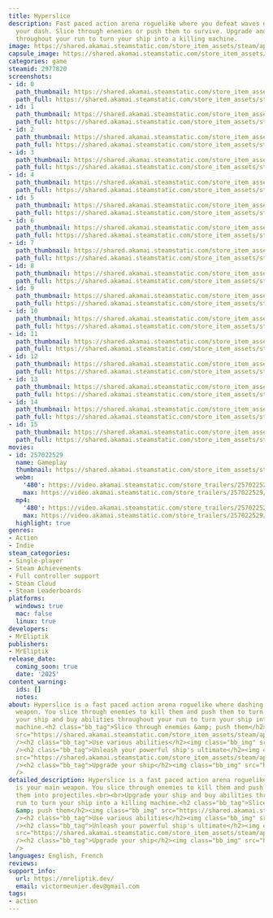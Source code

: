 ```yaml
---
title: Hyperslice
description: Fast paced action arena roguelike where you defeat waves of enemies using
  your dash. Slice through enemies or push them to survive. Upgrade and buy abilities
  throughout your run to turn your ship into a killing machine.
image: https://shared.akamai.steamstatic.com/store_item_assets/steam/apps/2977820/header.jpg?t=1731617051
capsule_image: https://shared.akamai.steamstatic.com/store_item_assets/steam/apps/2977820/f936dce0f505f01eef48a8a7c2318d7dcc07b40b/capsule_231x87.jpg?t=1731617051
categories: game
steamid: 2977820
screenshots:
- id: 0
  path_thumbnail: https://shared.akamai.steamstatic.com/store_item_assets/steam/apps/2977820/ss_097428700dad6b2838b60ffebbf1cab1677e50bf.600x338.jpg?t=1731617051
  path_full: https://shared.akamai.steamstatic.com/store_item_assets/steam/apps/2977820/ss_097428700dad6b2838b60ffebbf1cab1677e50bf.1920x1080.jpg?t=1731617051
- id: 1
  path_thumbnail: https://shared.akamai.steamstatic.com/store_item_assets/steam/apps/2977820/ss_419b7ae55ab1d1c419ca0a19b87ca183ef33b281.600x338.jpg?t=1731617051
  path_full: https://shared.akamai.steamstatic.com/store_item_assets/steam/apps/2977820/ss_419b7ae55ab1d1c419ca0a19b87ca183ef33b281.1920x1080.jpg?t=1731617051
- id: 2
  path_thumbnail: https://shared.akamai.steamstatic.com/store_item_assets/steam/apps/2977820/ss_e15f8ab4d391d72cb4869aa7c2e5407a0bc10cc3.600x338.jpg?t=1731617051
  path_full: https://shared.akamai.steamstatic.com/store_item_assets/steam/apps/2977820/ss_e15f8ab4d391d72cb4869aa7c2e5407a0bc10cc3.1920x1080.jpg?t=1731617051
- id: 3
  path_thumbnail: https://shared.akamai.steamstatic.com/store_item_assets/steam/apps/2977820/ss_71e8497fd3d36997bbf83b44d1b66d04844a0ba3.600x338.jpg?t=1731617051
  path_full: https://shared.akamai.steamstatic.com/store_item_assets/steam/apps/2977820/ss_71e8497fd3d36997bbf83b44d1b66d04844a0ba3.1920x1080.jpg?t=1731617051
- id: 4
  path_thumbnail: https://shared.akamai.steamstatic.com/store_item_assets/steam/apps/2977820/ss_b8e3d412f63f8741acc1daefe3592c2569a2e888.600x338.jpg?t=1731617051
  path_full: https://shared.akamai.steamstatic.com/store_item_assets/steam/apps/2977820/ss_b8e3d412f63f8741acc1daefe3592c2569a2e888.1920x1080.jpg?t=1731617051
- id: 5
  path_thumbnail: https://shared.akamai.steamstatic.com/store_item_assets/steam/apps/2977820/ss_f8ccacf921c1167998ff31418cc55ae89162f071.600x338.jpg?t=1731617051
  path_full: https://shared.akamai.steamstatic.com/store_item_assets/steam/apps/2977820/ss_f8ccacf921c1167998ff31418cc55ae89162f071.1920x1080.jpg?t=1731617051
- id: 6
  path_thumbnail: https://shared.akamai.steamstatic.com/store_item_assets/steam/apps/2977820/ss_762eee5453f6be7d627d3bb1b848d89d6d254473.600x338.jpg?t=1731617051
  path_full: https://shared.akamai.steamstatic.com/store_item_assets/steam/apps/2977820/ss_762eee5453f6be7d627d3bb1b848d89d6d254473.1920x1080.jpg?t=1731617051
- id: 7
  path_thumbnail: https://shared.akamai.steamstatic.com/store_item_assets/steam/apps/2977820/ss_53db2a5cfadc06b8e66e126995230e2966856eec.600x338.jpg?t=1731617051
  path_full: https://shared.akamai.steamstatic.com/store_item_assets/steam/apps/2977820/ss_53db2a5cfadc06b8e66e126995230e2966856eec.1920x1080.jpg?t=1731617051
- id: 8
  path_thumbnail: https://shared.akamai.steamstatic.com/store_item_assets/steam/apps/2977820/ss_bb49dcf7d8d5fcf018658de870566c5663c974a7.600x338.jpg?t=1731617051
  path_full: https://shared.akamai.steamstatic.com/store_item_assets/steam/apps/2977820/ss_bb49dcf7d8d5fcf018658de870566c5663c974a7.1920x1080.jpg?t=1731617051
- id: 9
  path_thumbnail: https://shared.akamai.steamstatic.com/store_item_assets/steam/apps/2977820/ss_5adac838035ed49f0d433b82a60ce879bc286810.600x338.jpg?t=1731617051
  path_full: https://shared.akamai.steamstatic.com/store_item_assets/steam/apps/2977820/ss_5adac838035ed49f0d433b82a60ce879bc286810.1920x1080.jpg?t=1731617051
- id: 10
  path_thumbnail: https://shared.akamai.steamstatic.com/store_item_assets/steam/apps/2977820/ss_bd32d7f04412df9919ed8ff493a1e7a33b0ec985.600x338.jpg?t=1731617051
  path_full: https://shared.akamai.steamstatic.com/store_item_assets/steam/apps/2977820/ss_bd32d7f04412df9919ed8ff493a1e7a33b0ec985.1920x1080.jpg?t=1731617051
- id: 11
  path_thumbnail: https://shared.akamai.steamstatic.com/store_item_assets/steam/apps/2977820/ss_9d148150a88a1ae6d87f66e9f2d954e495c518b2.600x338.jpg?t=1731617051
  path_full: https://shared.akamai.steamstatic.com/store_item_assets/steam/apps/2977820/ss_9d148150a88a1ae6d87f66e9f2d954e495c518b2.1920x1080.jpg?t=1731617051
- id: 12
  path_thumbnail: https://shared.akamai.steamstatic.com/store_item_assets/steam/apps/2977820/ss_80f6b413ed103bf9bf56f5320d49fe6d6c71f096.600x338.jpg?t=1731617051
  path_full: https://shared.akamai.steamstatic.com/store_item_assets/steam/apps/2977820/ss_80f6b413ed103bf9bf56f5320d49fe6d6c71f096.1920x1080.jpg?t=1731617051
- id: 13
  path_thumbnail: https://shared.akamai.steamstatic.com/store_item_assets/steam/apps/2977820/ss_789b3d460843ce08fb8e57bb0df184e94fec4afa.600x338.jpg?t=1731617051
  path_full: https://shared.akamai.steamstatic.com/store_item_assets/steam/apps/2977820/ss_789b3d460843ce08fb8e57bb0df184e94fec4afa.1920x1080.jpg?t=1731617051
- id: 14
  path_thumbnail: https://shared.akamai.steamstatic.com/store_item_assets/steam/apps/2977820/ss_e2a29f7e11adcdfb389c365b19625333b5af250b.600x338.jpg?t=1731617051
  path_full: https://shared.akamai.steamstatic.com/store_item_assets/steam/apps/2977820/ss_e2a29f7e11adcdfb389c365b19625333b5af250b.1920x1080.jpg?t=1731617051
- id: 15
  path_thumbnail: https://shared.akamai.steamstatic.com/store_item_assets/steam/apps/2977820/ss_3a875b0cb1f80f811b75f4405c4c64aa3f5b5314.600x338.jpg?t=1731617051
  path_full: https://shared.akamai.steamstatic.com/store_item_assets/steam/apps/2977820/ss_3a875b0cb1f80f811b75f4405c4c64aa3f5b5314.1920x1080.jpg?t=1731617051
movies:
- id: 257022529
  name: Gameplay
  thumbnail: https://shared.akamai.steamstatic.com/store_item_assets/steam/apps/257022529/7fad090082824eb0b2c7bdcdd2d5ac40ece5eb17/movie_600x337.jpg?t=1729968407
  webm:
    '480': https://video.akamai.steamstatic.com/store_trailers/257022529/movie480_vp9.webm?t=1729968407
    max: https://video.akamai.steamstatic.com/store_trailers/257022529/movie_max_vp9.webm?t=1729968407
  mp4:
    '480': https://video.akamai.steamstatic.com/store_trailers/257022529/movie480.mp4?t=1729968407
    max: https://video.akamai.steamstatic.com/store_trailers/257022529/movie_max.mp4?t=1729968407
  highlight: true
genres:
- Action
- Indie
steam_categories:
- Single-player
- Steam Achievements
- Full controller support
- Steam Cloud
- Steam Leaderboards
platforms:
  windows: true
  mac: false
  linux: true
developers:
- MrEliptik
publishers:
- MrEliptik
release_date:
  coming_soon: true
  date: '2025'
content_warning:
  ids: []
  notes:
about: Hyperslice is a fast paced action arena roguelike where dashing is your main
  weapon. You slice through enemies to kill them and push them to turn them into projectiles.<br><br>Upgrade
  your ship and buy abilities throughout your run to turn your ship into a killing
  machine.<h2 class="bb_tag">Slice through enemies &amp; push them</h2><img class="bb_img"
  src="https://shared.akamai.steamstatic.com/store_item_assets/steam/apps/2977820/extras/slice_push.gif?t=1731617051"
  /><h2 class="bb_tag">Use various abilities</h2><img class="bb_img" src="https://shared.akamai.steamstatic.com/store_item_assets/steam/apps/2977820/extras/mine.gif?t=1731617051"
  /><h2 class="bb_tag">Unleash your powerful ship's ultimate</h2><img class="bb_img"
  src="https://shared.akamai.steamstatic.com/store_item_assets/steam/apps/2977820/extras/ultimate.gif?t=1731617051"
  /><h2 class="bb_tag">Upgrade your ship</h2><img class="bb_img" src="https://shared.akamai.steamstatic.com/store_item_assets/steam/apps/2977820/extras/upgrade.gif?t=1731617051"
  />
detailed_description: Hyperslice is a fast paced action arena roguelike where dashing
  is your main weapon. You slice through enemies to kill them and push them to turn
  them into projectiles.<br><br>Upgrade your ship and buy abilities throughout your
  run to turn your ship into a killing machine.<h2 class="bb_tag">Slice through enemies
  &amp; push them</h2><img class="bb_img" src="https://shared.akamai.steamstatic.com/store_item_assets/steam/apps/2977820/extras/slice_push.gif?t=1731617051"
  /><h2 class="bb_tag">Use various abilities</h2><img class="bb_img" src="https://shared.akamai.steamstatic.com/store_item_assets/steam/apps/2977820/extras/mine.gif?t=1731617051"
  /><h2 class="bb_tag">Unleash your powerful ship's ultimate</h2><img class="bb_img"
  src="https://shared.akamai.steamstatic.com/store_item_assets/steam/apps/2977820/extras/ultimate.gif?t=1731617051"
  /><h2 class="bb_tag">Upgrade your ship</h2><img class="bb_img" src="https://shared.akamai.steamstatic.com/store_item_assets/steam/apps/2977820/extras/upgrade.gif?t=1731617051"
  />
languages: English, French
reviews:
support_info:
  url: https://mreliptik.dev/
  email: victormeunier.dev@gmail.com
tags:
- action
---
```


